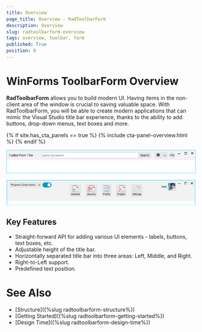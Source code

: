 ```yaml
---
title: Overview
page_title: Overview - RadToolbarForm
description: Overview
slug: radtoolbarform-overview
tags: overview, toolbar, form
published: True
position: 0 
---
```


# WinForms ToolbarForm Overview

**RadToolbarForm** allows you to build modern UI. Having items in the non-client area of the window is crucial to saving valuable space. With RadToolbarForm, you will be able to create modern applications that can mimic the Visual Studio title bar experience, thanks to the ability to add buttons, drop-down menus, text boxes and more.   

{% if site.has_cta_panels == true %}
{% include cta-panel-overview.html %}
{% endif %}

![WinForms RadToolbarForm Overview](images/toolbarform-overview001.png)

![WinForms RadToolbarForm Overview Stretched](images/toolbarform-overview002.png)

## Key Features

* Straight-forward API for adding various UI elements - labels, buttons, text boxes, etc.
* Adjustable height of the title bar.
* Horizontally separated title bar into three areas: Left, Middle, and Right.
* Right-to-Left support.
* Predefined text position.


# See Also

* [Structure]({%slug radtoolbarform-structure%})
* [Getting Started]({%slug radtoolbarform-getting-started%})
* [Design Time]({%slug radtoolbarform-design-time%})

